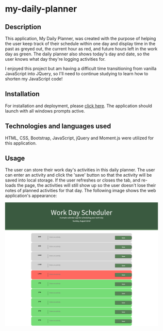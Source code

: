 # my-daily-planner

## Description
This application, My Daily Planner, was created with the purpose of helping the user keep track of their schedule within one day and display time in the past as greyed out, the current hour as red, and future hours left in the work day as green. The daily planner also shows today's day and date, so the user knows what day they're logging activities for.

I enjoyed this project but am having a difficult time transitioning from vanilla JavaScript into JQuery, so I'll need to continue studying to learn how to shorten my JavaScript code!

## Installation
For installation and deployment, please [click here](https://candiceywu.github.io/my-daily-planner/). The application should launch with all windows prompts active. 

## Technologies and languages used
HTML, CSS, Bootstrap, JavaScript, jQuery and Moment.js were utilized for this application.

## Usage
The user can store their work day's activities in this daily planner. The user can enter an activity and click the 'save' button so that the activity will be saved into local storage. If the user refreshes or closes the tab, and re-loads the page, the activities will still show up so the user doesn't lose their notes of planned activities for that day. The following image shows the web application's appearance:

![Candice Wu's Daily Planner application includes a workday range of 8AM to 5PM with a text area that users can enter their activities in. The save button next to the text box will save the user's entries and display again if the page is closed/refreshed and opened again.](assets/screencapture.png)